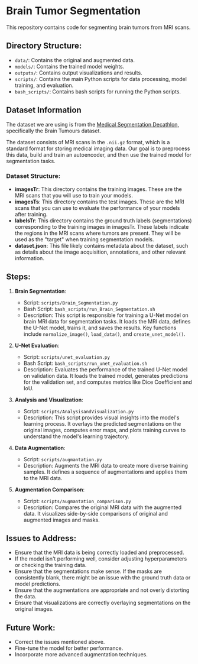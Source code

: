 # Brain Tumor Segmentation

This repository contains code for segmenting brain tumors from MRI scans.

## Directory Structure:

- `data/`: Contains the original and augmented data.
- `models/`: Contains the trained model weights.
- `outputs/`: Contains output visualizations and results.
- `scripts/`: Contains the main Python scripts for data processing, model training, and evaluation.
- `bash_scripts/`: Contains bash scripts for running the Python scripts.

## Dataset Information

The dataset we are using is from the [Medical Segmentation Decathlon](http://medicaldecathlon.com/), specifically the Brain Tumours dataset.

The dataset consists of MRI scans in the `.nii.gz` format, which is a standard format for storing medical imaging data. Our goal is to preprocess this data, build and train an autoencoder, and then use the trained model for segmentation tasks.

### Dataset Structure:

- **imagesTr**: This directory contains the training images. These are the MRI scans that you will use to train your models.
- **imagesTs**: This directory contains the test images. These are the MRI scans that you can use to evaluate the performance of your models after training.
- **labelsTr**: This directory contains the ground truth labels (segmentations) corresponding to the training images in imagesTr. These labels indicate the regions in the MRI scans where tumors are present. They will be used as the "target" when training segmentation models.
- **dataset.json**: This file likely contains metadata about the dataset, such as details about the image acquisition, annotations, and other relevant information.


## Steps:

1. **Brain Segmentation**: 
   - Script: `scripts/Brain_Segmentation.py`
   - Bash Script: `bash_scripts/run_Brain_Segmentation.sh`
   - Description: This script is responsible for training a U-Net model on brain MRI data for segmentation tasks. It loads the MRI data, defines the U-Net model, trains it, and saves the results. Key functions include `normalize_image()`, `load_data()`, and `create_unet_model()`.

2. **U-Net Evaluation**: 
   - Script: `scripts/unet_evaluation.py`
   - Bash Script: `bash_scripts/run_unet_evaluation.sh`
   - Description: Evaluates the performance of the trained U-Net model on validation data. It loads the trained model, generates predictions for the validation set, and computes metrics like Dice Coefficient and IoU.

3. **Analysis and Visualization**: 
   - Script: `scripts/AnalysisandVisualization.py`
   - Description: This script provides visual insights into the model's learning process. It overlays the predicted segmentations on the original images, computes error maps, and plots training curves to understand the model's learning trajectory.

4. **Data Augmentation**: 
   - Script: `scripts/augmantation.py`
   - Description: Augments the MRI data to create more diverse training samples. It defines a sequence of augmentations and applies them to the MRI data.

5. **Augmentation Comparison**: 
   - Script: `scripts/augmantation_comparison.py`
   - Description: Compares the original MRI data with the augmented data. It visualizes side-by-side comparisons of original and augmented images and masks.

## Issues to Address:

- Ensure that the MRI data is being correctly loaded and preprocessed.
- If the model isn't performing well, consider adjusting hyperparameters or checking the training data.
- Ensure that the segmentations make sense. If the masks are consistently blank, there might be an issue with the ground truth data or model predictions.
- Ensure that the augmentations are appropriate and not overly distorting the data.
- Ensure that visualizations are correctly overlaying segmentations on the original images.

## Future Work:

- Correct the issues mentioned above.
- Fine-tune the model for better performance.
- Incorporate more advanced augmentation techniques.

